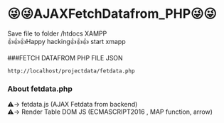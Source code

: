 # 😜😜AJAXFetchDatafrom_PHP😜😜
Save file to folder /htdocs XAMPP  
👍👍👍Happy hacking👍👍👍
start xmapp

###FETCH DATAFROM PHP FILE JSON

 ``` http://localhost/projectdata/fetdata.php ``` 

### About fetdata.php  
 ⚠️-> fetdata.js (AJAX Fetdata from backend)  
 ⚠️-> Render Table DOM JS (ECMASCRIPT2016 , MAP function, arrow)  

